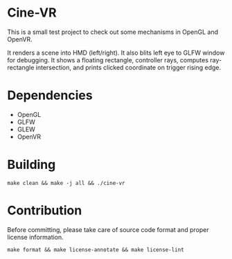 <!--
SPDX-FileCopyrightText: 2025 QuantumHole <QuantumHole@github.com>

SPDX-License-Identifier: GPL-3.0-or-later
-->

# Cine-VR
This is a small test project to check out some mechanisms in OpenGL and OpenVR.

It renders a scene into HMD (left/right). It also blits left eye to GLFW window for debugging.
It shows a floating rectangle, controller rays, computes ray-rectangle intersection,
and prints clicked coordinate on trigger rising edge.

# Dependencies

* OpenGL
* GLFW
* GLEW
* OpenVR

# Building

`make clean && make -j all && ./cine-vr`

# Contribution

Before committing, please take care of source code format and proper license information.

`make format && make license-annotate && make license-lint`
